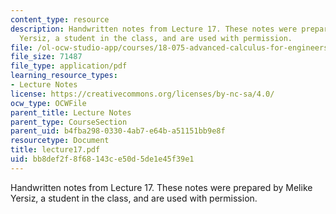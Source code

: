 ```yaml
---
content_type: resource
description: Handwritten notes from Lecture 17. These notes were prepared by Melike
  Yersiz, a student in the class, and are used with permission.
file: /ol-ocw-studio-app/courses/18-075-advanced-calculus-for-engineers-fall-2004/bb8def2f8f68143ce50d5de1e45f39e1_lecture17.pdf
file_size: 71487
file_type: application/pdf
learning_resource_types:
- Lecture Notes
license: https://creativecommons.org/licenses/by-nc-sa/4.0/
ocw_type: OCWFile
parent_title: Lecture Notes
parent_type: CourseSection
parent_uid: b4fba298-0330-4ab7-e64b-a51151bb9e8f
resourcetype: Document
title: lecture17.pdf
uid: bb8def2f-8f68-143c-e50d-5de1e45f39e1
---
```

Handwritten notes from Lecture 17. These notes were prepared by Melike Yersiz, a student in the class, and are used with permission.